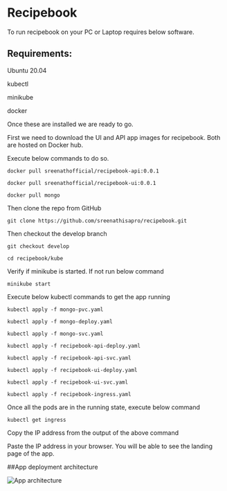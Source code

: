 # Recipebook
To run recipebook on your PC or Laptop requires below software.

## Requirements:

Ubuntu 20.04

kubectl

minikube

docker

Once these are installed we are ready to go.

First we need to download the UI and API app images for recipebook. Both are hosted on Docker hub.

Execute below commands to do so.

`docker pull sreenathofficial/recipebook-api:0.0.1`

`docker pull sreenathofficial/recipebook-ui:0.0.1`

`docker pull mongo`

Then clone the repo from GitHub

`git clone https://github.com/sreenathisapro/recipebook.git`

Then checkout the develop branch

`git checkout develop`

`cd recipebook/kube`

Verify if minikube is started. If not run below command

`minikube start`

Execute below kubectl commands to get the app running

`kubectl apply -f mongo-pvc.yaml`

`kubectl apply -f mongo-deploy.yaml`

`kubectl apply -f mongo-svc.yaml`

`kubectl apply -f recipebook-api-deploy.yaml`

`kubectl apply -f recipebook-api-svc.yaml`

`kubectl apply -f recipebook-ui-deploy.yaml`

`kubectl apply -f recipebook-ui-svc.yaml`

`kubectl apply -f recipebook-ingress.yaml`

Once all the pods are in the running state, execute below command

`kubectl get ingress`

Copy the IP address from the output of the above command

Paste the IP address in your browser. You will be able to see the landing page of the app.

##App deployment architecture

![App architecture](https://github.com/sreenathisapro/recipebook/blob/develop/kube/recipebook-deployment.jpg?raw=true)